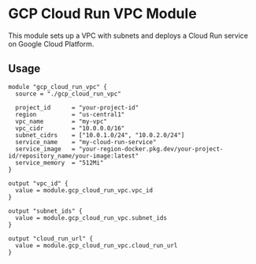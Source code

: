 # GCP Cloud Run VPC Module

This module sets up a VPC with subnets and deploys a Cloud Run service on Google Cloud Platform.

## Usage

```hcl
module "gcp_cloud_run_vpc" {
  source = "./gcp_cloud_run_vpc"

  project_id      = "your-project-id"
  region          = "us-central1"
  vpc_name        = "my-vpc"
  vpc_cidr        = "10.0.0.0/16"
  subnet_cidrs    = ["10.0.1.0/24", "10.0.2.0/24"]
  service_name    = "my-cloud-run-service"
  service_image   = "your-region-docker.pkg.dev/your-project-id/repository_name/your-image:latest"
  service_memory  = "512Mi"
}

output "vpc_id" {
  value = module.gcp_cloud_run_vpc.vpc_id
}

output "subnet_ids" {
  value = module.gcp_cloud_run_vpc.subnet_ids
}

output "cloud_run_url" {
  value = module.gcp_cloud_run_vpc.cloud_run_url
}
```
